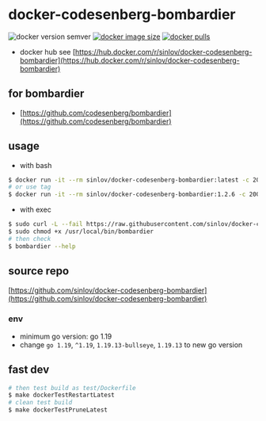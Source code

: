# docker-codesenberg-bombardier

![docker version semver](https://img.shields.io/docker/v/sinlov/docker-codesenberg-bombardier?sort=semver)
[![docker image size](https://img.shields.io/docker/image-size/sinlov/docker-codesenberg-bombardier)](https://hub.docker.com/r/sinlov/docker-codesenberg-bombardier)
[![docker pulls](https://img.shields.io/docker/pulls/sinlov/docker-codesenberg-bombardier)](https://hub.docker.com/r/sinlov/docker-codesenberg-bombardier/tags?page=1&ordering=last_updated)

- docker hub see [https://hub.docker.com/r/sinlov/docker-codesenberg-bombardier](https://hub.docker.com/r/sinlov/docker-codesenberg-bombardier)

## for bombardier

- [https://github.com/codesenberg/bombardier](https://github.com/codesenberg/bombardier)

## usage

- with bash

```bash
$ docker run -it --rm sinlov/docker-codesenberg-bombardier:latest -c 200 -d 10s -l http://httpbin.org/get
# or use tag
$ docker run -it --rm sinlov/docker-codesenberg-bombardier:1.2.6 -c 200 -d 10s -l http://httpbin.org/get
```

- with exec

```bash
$ sudo curl -L --fail https://raw.githubusercontent.com/sinlov/docker-codesenberg-bombardier/main/run.sh -o /usr/local/bin/bombardier
$ sudo chmod +x /usr/local/bin/bombardier
# then check
$ bombardier --help
```

## source repo

[https://github.com/sinlov/docker-codesenberg-bombardier](https://github.com/sinlov/docker-codesenberg-bombardier)

### env

- minimum go version: go 1.19
- change `go 1.19`, `^1.19`, `1.19.13-bullseye`, `1.19.13` to new go version
## fast dev

```bash
# then test build as test/Dockerfile
$ make dockerTestRestartLatest
# clean test build
$ make dockerTestPruneLatest
```
